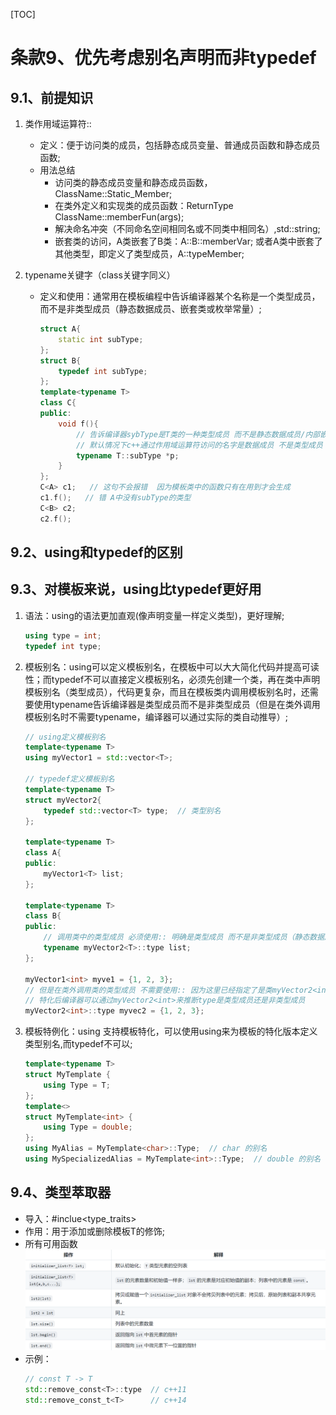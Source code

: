 [TOC]
# 条款9、优先考虑别名声明而非typedef


## 9.1、前提知识
1. 类作用域运算符::
    * 定义：便于访问类的成员，包括静态成员变量、普通成员函数和静态成员函数;
    * 用法总结
        * 访问类的静态成员变量和静态成员函数，ClassName::Static_Member;
        * 在类外定义和实现类的成员函数：ReturnType ClassName::memberFun(args);
        * 解决命名冲突（不同命名空间相同名或不同类中相同名）,std::string;
        * 嵌套类的访问，A类嵌套了B类：A::B::memberVar; 或者A类中嵌套了其他类型，即定义了类型成员，A::typeMember;

2. typename关键字（class关键字同义）
    * 定义和使用：通常用在模板编程中告诉编译器某个名称是一个类型成员，而不是非类型成员（静态数据成员、嵌套类或枚举常量）;
        ```cpp
        struct A{
            static int subType;
        };
        struct B{
            typedef int subType;
        };
        template<typename T>
        class C{
        public:
            void f(){
                // 告诉编译器sybType是T类的一种类型成员 而不是静态数据成员/内部嵌套类/
                // 默认情况下c++通过作用域运算符访问的名字是数据成员 不是类型成员
                typename T::subType *p;
            }
        };
        C<A> c1;   // 这句不会报错  因为模板类中的函数只有在用到才会生成
        c1.f();   // 错 A中没有subType的类型
        C<B> c2;
        c2.f();

        ```
## 9.2、using和typedef的区别


## 9.3、对模板来说，using比typedef更好用
1. 语法：using的语法更加直观(像声明变量一样定义类型)，更好理解;
    ```cpp
    using type = int;
    typedef int type;
    ```
2. 模板别名：using可以定义模板别名，在模板中可以大大简化代码并提高可读性；而typedef不可以直接定义模板别名，必须先创建一个类，再在类中声明模板别名（类型成员），代码更复杂，而且在模板类内调用模板别名时，还需要使用typename告诉编译器是类型成员而不是非类型成员（但是在类外调用模板别名时不需要typename，编译器可以通过实际的类自动推导）;
    ```cpp
    // using定义模板别名
    template<typename T>
    using myVector1 = std::vector<T>;

    // typedef定义模板别名
    template<typename T>
    struct myVector2{
        typedef std::vector<T> type;  // 类型别名
    };

    template<typename T>
    class A{
    public:
        myVector1<T> list;
    };

    template<typename T>
    class B{
    public:
        // 调用类中的类型成员 必须使用:: 明确是类型成员 而不是非类型成员（静态数据成员等）
        typename myVector2<T>::type list;
    };

    myVector1<int> myve1 = {1, 2, 3};
    // 但是在类外调用类的类型成员 不需要使用:: 因为这里已经指定了是类myVector2<int>类 
    // 特化后编译器可以通过myVector2<int>来推断type是类型成员还是非类型成员
    myVector2<int>::type myvec2 = {1, 2, 3};
    ```
3. 模板特例化：using  支持模板特化，可以使用using来为模板的特化版本定义类型别名,而typedef不可以;
    ```cpp
    template<typename T>
    struct MyTemplate {
        using Type = T;
    };
    template<>
    struct MyTemplate<int> {
        using Type = double;
    };
    using MyAlias = MyTemplate<char>::Type;  // char 的别名
    using MySpecializedAlias = MyTemplate<int>::Type;  // double 的别名
    ```


## 9.4、类型萃取器
* 导入：#inclue<type_traits>
* 作用：用于添加或删除模板T的修饰;
* 所有可用函数
    <img src="../data/initializer_list.png" alt="图片alt" title="图片title">
* 示例：
    ```cpp
    // const T -> T
    std::remove_const<T>::type  // c++11
    std::remove_const_t<T>      // c++14
    ```